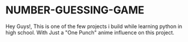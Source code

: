 # NUMBER-GUESSING-GAME
Hey Guys!, This is one of the few projects i build while learning python in high school. With Just a "One Punch" anime influence on this project. 

